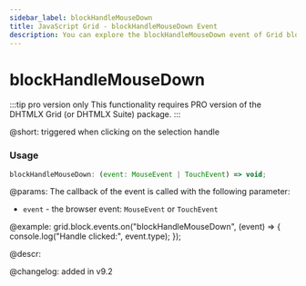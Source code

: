 ```yaml
---
sidebar_label: blockHandleMouseDown
title: JavaScript Grid - blockHandleMouseDown Event 
description: You can explore the blockHandleMouseDown event of Grid block selection in the documentation of the DHTMLX JavaScript UI library. Browse developer guides and API reference, try out code examples and live demos, and download a free 30-day evaluation version of DHTMLX Suite.
---
```


# blockHandleMouseDown

:::tip pro version only 
This functionality requires PRO version of the DHTMLX Grid (or DHTMLX Suite) package.
:::

@short: triggered when clicking on the selection handle

### Usage

~~~jsx
blockHandleMouseDown: (event: MouseEvent | TouchEvent) => void;
~~~

@params:
The callback of the event is called with the following parameter:

- `event` - the browser event: `MouseEvent` or `TouchEvent`

@example:
grid.block.events.on("blockHandleMouseDown", (event) => {
    console.log("Handle clicked:", event.type);
});

@descr:

@changelog:
added in v9.2